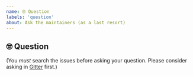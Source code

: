 ```yaml
---
name: 🤓 Question
labels: 'question'
about: Ask the maintainers (as a last resort)
---
```


## 🤓 Question

(You _must_ search the issues before asking your question. Please consider asking in [Gitter](https://gitter.im/meta) first.)
